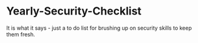# Yearly-Security-Checklist
It is what it says - just a to do list for brushing up on security skills to keep them fresh. 
